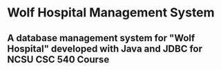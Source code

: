 # Wolf Hospital Management System
## A database management system for "Wolf Hospital" developed with Java and JDBC for NCSU CSC 540 Course
